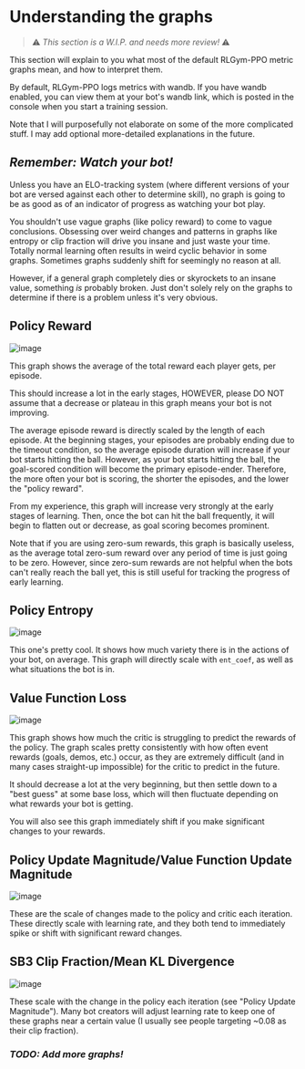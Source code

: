 # Understanding the graphs

> :warning: *This section is a W.I.P. and needs more review!* :warning:

This section will explain to you what most of the default RLGym-PPO metric graphs mean, and how to interpret them.

By default, RLGym-PPO logs metrics with wandb. If you have wandb enabled, you can view them at your bot's wandb link, which is posted in the console when you start a training session.

Note that I will purposefully not elaborate on some of the more complicated stuff. I may add optional more-detailed explanations in the future.

## *Remember: Watch your bot!*

Unless you have an ELO-tracking system (where different versions of your bot are versed against each other to determine skill), no graph is going to be as good as of an indicator of progress as watching your bot play.

You shouldn't use vague graphs (like policy reward) to come to vague conclusions. Obsessing over weird changes and patterns in graphs like entropy or clip fraction will drive you insane and just waste your time. Totally normal learning often results in weird cyclic behavior in some graphs. Sometimes graphs suddenly shift for seemingly no reason at all.

However, if a general graph completely dies or skyrockets to an insane value, something *is* probably broken. Just don't solely rely on the graphs to determine if there is a problem unless it's very obvious.

## Policy Reward
![image](https://github.com/ZealanL/RLGym-PPO-Guide/assets/36944229/cb480e81-38c4-488e-9b2a-f563257ef7ca)

This graph shows the average of the total reward each player gets, per episode.

This should increase a lot in the early stages, HOWEVER, please DO NOT assume that a decrease or plateau in this graph means your bot is not improving.

The average episode reward is directly scaled by the length of each episode. 
At the beginning stages, your episodes are probably ending due to the timeout condition, so the average episode duration will increase if your bot starts hitting the ball.
However, as your bot starts hitting the ball, the goal-scored condition will become the primary episode-ender. Therefore, the more often your bot is scoring, the shorter the episodes, and the lower the "policy reward".

From my experience, this graph will increase very strongly at the early stages of learning.
Then, once the bot can hit the ball frequently, it will begin to flatten out or decrease, as goal scoring becomes prominent.

Note that if you are using zero-sum rewards, this graph is basically useless, as the average total zero-sum reward over any period of time is just going to be zero.
However, since zero-sum rewards are not helpful when the bots can't really reach the ball yet, this is still useful for tracking the progress of early learning.

## Policy Entropy
![image](https://github.com/ZealanL/RLGym-PPO-Guide/assets/36944229/a3974e70-30ae-4cb2-9cf6-3fad02a09fb3)

This one's pretty cool. It shows how much variety there is in the actions of your bot, on average. This graph will directly scale with `ent_coef`, as well as what situations the bot is in.

## Value Function Loss
![image](https://github.com/ZealanL/RLGym-PPO-Guide/assets/36944229/832d5b31-3bef-4551-ad8e-8dfed9d90d45)

This graph shows how much the critic is struggling to predict the rewards of the policy. 
The graph scales pretty consistently with how often event rewards (goals, demos, etc.) occur, as they are extremely difficult (and in many cases straight-up impossible) for the critic to predict in the future.

It should decrease a lot at the very beginning, but then settle down to a "best guess" at some base loss, which will then fluctuate depending on what rewards your bot is getting.

You will also see this graph immediately shift if you make significant changes to your rewards.

## Policy Update Magnitude/Value Function Update Magnitude
![image](https://github.com/ZealanL/RLGym-PPO-Guide/assets/36944229/d8726d44-dd0b-42a4-92dc-c0695adb03b7)

These are the scale of changes made to the policy and critic each iteration. These directly scale with learning rate, and they both tend to immediately spike or shift with significant reward changes.

## SB3 Clip Fraction/Mean KL Divergence
![image](https://github.com/ZealanL/RLGym-PPO-Guide/assets/36944229/ebca338e-bd0b-407a-b5cc-3f4539a54301)

These scale with the change in the policy each iteration (see "Policy Update Magnitude"). 
Many bot creators will adjust learning rate to keep one of these graphs near a certain value (I usually see people targeting ~0.08 as their clip fraction).

### *TODO: Add more graphs!*
